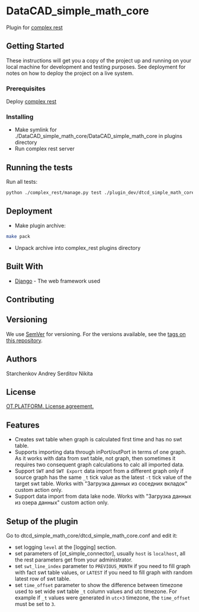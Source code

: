 # DataCAD_simple_math_core

Plugin for [complex rest](https://github.com/ISGNeuroTeam/complex_rest/tree/develop)

## Getting Started

These instructions will get you a copy of the project up and running on your local machine for development and testing purposes. See deployment for notes on how to deploy the project on a live system.

### Prerequisites

Deploy [complex rest](https://github.com/ISGNeuroTeam/complex_rest/tree/develop)

### Installing

* Make symlink for ./DataCAD_simple_math_core/DataCAD_simple_math_core in plugins directory
* Run complex rest server

## Running the tests
Run all tests:
```bash
python ./complex_rest/manage.py test ./plugin_dev/dtcd_simple_math_core/tests --settings=core.settings.test
```

## Deployment

* Make plugin archive:
```bash
make pack
```
* Unpack archive into complex_rest plugins directory

## Built With

* [Django](https://docs.djangoproject.com/en/3.2/) - The web framework used


## Contributing

## Versioning

We use [SemVer](http://semver.org/) for versioning. For the versions available, see the [tags on this repository](https://github.com/your/project/tags). 

## Authors
Starchenkov Andrey
Serditov Nikita

## License

[OT.PLATFORM. License agreement.](LICENSE.md)

## Features
- Creates swt table when graph is calculated first time and has no swt table.
- Supports importing data through inPort/outPort in terms of one graph. As it works with data from swt table, not graph, then sometimes it requires two consequent graph calculations to calc all imported data.
- Support `SWT` and `SWT Export` data import from a different graph only if source graph has the same `_t` tick value as the latest `-t` tick value of the target swt table. Works with "Загрузка данных из соседних вкладок" custom action only.
- Support data import from data lake node. Works with "Загрузка данных из озера данных" custom action only.

## Setup of the plugin
Go to dtcd_simple_math_core/dtcd_simple_math_core.conf and edit it:
- set logging `level` at the [logging] section.
- set parameters of [ot_simple_connector], usually `host` is `localhost`, all the rest parameters get from your administrator.
- set `swt_line_index` parameter to `PREVIOUS_MONTH` if you need to fill graph with fact swt table values, or `LATEST` if you need to fill graph with random latest row of swt table.
- set `time_offset` parameter to show the difference between timezone used to set wide swt table `_t` column values and utc timezone. For example if `_t` values were generated in `utc+3` timezone, the `time_offset` must be set to `3`.